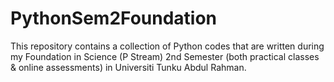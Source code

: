 # PythonSem2Foundation

This repository contains a collection of Python codes that are written during my Foundation in Science (P Stream) 2nd Semester (both practical classes & online assessments) in Universiti Tunku Abdul Rahman. 
